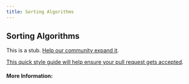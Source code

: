 ```yaml
---
title: Sorting Algorithms
---
```


## Sorting Algorithms

This is a stub. [Help our community expand it](https://github.com/freecodecamp/guides/tree/master/src/pages/articles/computer-science/sorting-algorithms/index.md).

[This quick style guide will help ensure your pull request gets accepted](https://github.com/freeCodeCamp/guides/blob/master/README.md).

<!-- The article goes here, in GitHub-flavored Markdown. Feel free to add YouTube videos, images, and CodePen/JSBin embeds  -->

#### More Information:
<!-- Please add any articles you think might be helpful to read before writing the article -->


